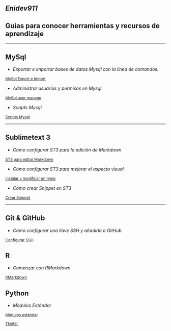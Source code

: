 ## *Enidev911*

## Guías para conocer herramientas y recursos de aprendizaje
--- 

## MySql

- *Exportar e importar bases de datos Mysql con la línea de comandos.*

<p style="font-size:12px;">
  <a href="./Mysql/Export_import_MySql">MySql Export e Import</a>
</p>

- *Administrar usuarios y permisos en Mysql.* 

<p style="font-size:12px;">
  <a href="./Mysql/Manage_users_Mysql">MySql user manage</a>
</p>

- *Scripts Mysql.*
<p style="font-size:12px;">
  <a href="./Scripts_MySql">Scripts Mysql</a>
</p>

--- 


## Sublimetext 3

- *Cómo configurar ST3 para la edición de Markdown*

<p style="font-size:12px;">
  <a href="./Sublimetext/ST3_edit_markdown" target="_blank">ST3 para editar Markdown</a>
</p>


- *Cómo configurar ST3 para mejorar el aspecto visual*

<p style="font-size:12px;">
  <a href="./Sublimetext/SublimeText_Theme">Instalar y modificar un tema</a>
</p>

- *Cómo crear Snippet en ST3*

<p style="font-size:12px;">
  <a href="./Sublimetext/Snippet_SublimeText">Crear Snippet</a>
</p>

---  

## Git & GitHub

- *Cómo configurar una llave SSH y añadirla a GitHub.*

<p style="font-size:12px;">
  <a href="./Configurar_SSH">Configurar SSH</a>
</p>

## R

- *Comenzar con RMarkdown*

<p style="font-size:12px;">
  <a href="./RMarkdown">RMarkdown</a>
</p>  



## Python

- *Módulos Estándar*

<p style="font-size:12px;">
  <a href="./Python/os">Módulos estándar</a>
</p>  


<p style="font-size:12px;">
  <a href="./Python/Tkinter">Tkinter</a>
</p>



